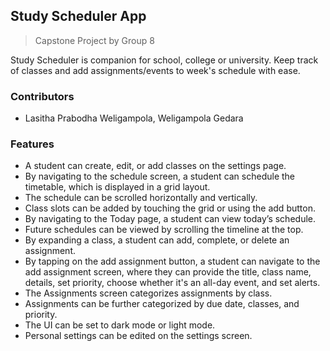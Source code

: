 ## Study Scheduler App
> Capstone Project by Group 8

Study Scheduler is companion for school, college or university. Keep track of classes and add assignments/events to week's schedule with ease.

### Contributors
 
* Lasitha Prabodha Weligampola, Weligampola Gedara

### Features

* A student can create, edit, or add classes on the settings page.
* By navigating to the schedule screen, a student can schedule the timetable, which is displayed in a grid layout.
* The schedule can be scrolled horizontally and vertically.
* Class slots can be added by touching the grid or using the add button.
* By navigating to the Today page, a student can view today’s schedule.
* Future schedules can be viewed by scrolling the timeline at the top.
* By expanding a class, a student can add, complete, or delete an assignment.
* By tapping on the add assignment button, a student can navigate to the add assignment screen, where they can provide the title, class name, details, set priority, choose whether it's an all-day event, and set alerts.
* The Assignments screen categorizes assignments by class.
* Assignments can be further categorized by due date, classes, and priority.
* The UI can be set to dark mode or light mode.
* Personal settings can be edited on the settings screen.


